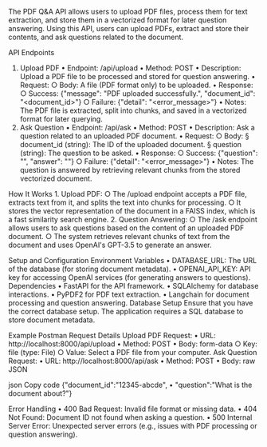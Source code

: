 The PDF Q&A API allows users to upload PDF files, process them for text extraction, and store them in a vectorized format for later question answering. Using this API, users can upload PDFs, extract and store their contents, and ask questions related to the document.


API Endpoints
1. Upload PDF
    • Endpoint: /api/upload
    • Method: POST
    • Description: Upload a PDF file to be processed and stored for question answering.
    • Request:
        ○ Body: A file (PDF format only) to be uploaded.
    • Response:
        ○ Success: {"message": "PDF uploaded successfully.", "document_id": "<document_id>"}
        ○ Failure: {"detail": "<error_message>"}
    • Notes: The PDF file is extracted, split into chunks, and saved in a vectorized format for later querying.
2. Ask Question
    • Endpoint: /api/ask
    • Method: POST
    • Description: Ask a question related to an uploaded PDF document.
    • Request:
        ○ Body:
            § document_id (string): The ID of the uploaded document.
            § question (string): The question to be asked.
    • Response:
        ○ Success: {"question": "<question>", "answer": "<answer>"}
        ○ Failure: {"detail": "<error_message>"}
    • Notes: The question is answered by retrieving relevant chunks from the stored vectorized document.



How It Works
    1. Upload PDF:
        ○ The /upload endpoint accepts a PDF file, extracts text from it, and splits the text into chunks for processing.
        ○ It stores the vector representation of the document in a FAISS index, which is a fast similarity search engine.
    2. Question Answering:
        ○ The /ask endpoint allows users to ask questions based on the content of an uploaded PDF document.
        ○ The system retrieves relevant chunks of text from the document and uses OpenAI's GPT-3.5 to generate an answer.


Setup and Configuration
Environment Variables
    • DATABASE_URL: The URL of the database (for storing document metadata).
    • OPENAI_API_KEY: API key for accessing OpenAI services (for generating answers to questions).
Dependencies
    • FastAPI for the API framework.
    • SQLAlchemy for database interactions.
    • PyPDF2 for PDF text extraction.
    • Langchain for document processing and question answering.
Database Setup
Ensure that you have the correct database setup. The application requires a SQL database to store document metadata.


Example Postman Request Details
Upload PDF Request:
    • URL: http://localhost:8000/api/upload
    • Method: POST
    • Body: form-data
        ○ Key: file (type: File)
        ○ Value: Select a PDF file from your computer.
Ask Question Request:
    • URL: http://localhost:8000/api/ask
    • Method: POST
    • Body: raw JSON

json
Copy code
{"document_id":"12345-abcde",
    • "question":"What is the document about?"}


Error Handling
    • 400 Bad Request: Invalid file format or missing data.
    • 404 Not Found: Document ID not found when asking a question.
    • 500 Internal Server Error: Unexpected server errors (e.g., issues with PDF processing or question answering).


